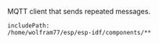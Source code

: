 MQTT client that sends repeated messages.

```text
includePath:
/home/wolfram77/esp/esp-idf/components/**
```
